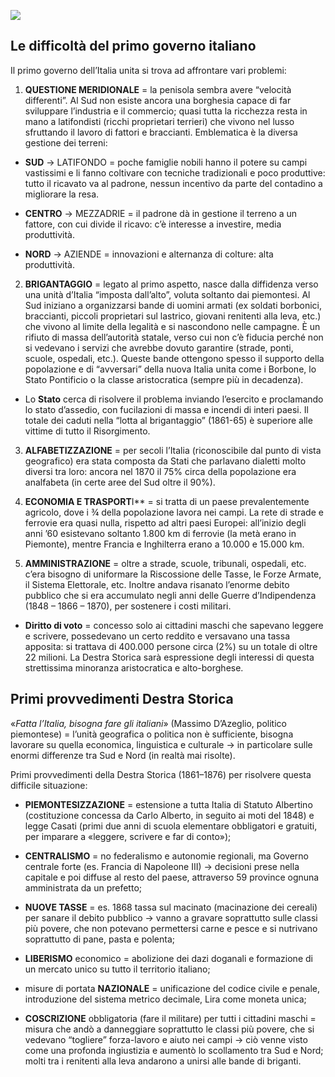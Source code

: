 

![](https://lh7-us.googleusercontent.com/rKX1RfgZRUJfFcyx3BOP1wSSl7-RflZ0v6ZyZqmZoZuTwNZufd3jJijZuQpvy-5juRc06xpb3WkqvLrjb8Oo9EGDPNm1uNFiMiZcIB_49GtmdW5ZVGfpvhnEbBjpkNGvtWARZh-XO11a)

  
## Le difficoltà del primo governo italiano

Il primo governo dell’Italia unita si trova ad affrontare vari problemi:

1. **QUESTIONE MERIDIONALE** = la penisola sembra avere “velocità differenti”. Al Sud non esiste ancora una borghesia capace di far sviluppare l’industria e il commercio; quasi tutta la ricchezza resta in mano a latifondisti (ricchi proprietari terrieri) che vivono nel lusso sfruttando il lavoro di fattori e braccianti. Emblematica è la diversa gestione dei terreni: 
    

- **SUD** → LATIFONDO = poche famiglie nobili hanno il potere su campi vastissimi e li fanno coltivare con tecniche tradizionali e poco produttive: tutto il ricavato va al padrone, nessun incentivo da parte del contadino a migliorare la resa.

- **CENTRO** → MEZZADRIE = il padrone dà in gestione il terreno a un fattore, con cui divide il ricavo: c’è interesse a investire, media produttività.

- **NORD** → AZIENDE = innovazioni e alternanza di colture: alta produttività. 
    

2. **BRIGANTAGGIO** = legato al primo aspetto, nasce dalla diffidenza verso una unità d’Italia “imposta dall’alto”, voluta soltanto dai piemontesi. Al Sud iniziano a organizzarsi bande di uomini armati (ex soldati borbonici, braccianti, piccoli proprietari sul lastrico, giovani renitenti alla leva, etc.) che vivono al limite della legalità e si nascondono nelle campagne. È un rifiuto di massa dell’autorità statale, verso cui non c’è fiducia perché non si vedevano i servizi che avrebbe dovuto garantire (strade, ponti, scuole, ospedali, etc.). Queste bande ottengono spesso il supporto della popolazione e di “avversari” della nuova Italia unita come i Borbone, lo Stato Pontificio o la classe aristocratica (sempre più in decadenza). 
    
- Lo **Stato** cerca di risolvere il problema inviando l’esercito e proclamando lo stato d’assedio, con fucilazioni di massa e incendi di interi paesi. Il totale dei caduti nella “lotta al brigantaggio” (1861-65) è superiore alle vittime di tutto il Risorgimento.

3. **ALFABETIZZAZIONE** = per secoli l’Italia (riconoscibile dal punto di vista geografico) era stata composta da Stati che parlavano dialetti molto diversi tra loro: ancora nel 1870 il 75% circa della popolazione era analfabeta (in certe aree del Sud oltre il 90%).
    
4. **ECONOMIA E TRASPORT**I** = si tratta di un paese prevalentemente agricolo, dove i ¾ della popolazione lavora nei campi. La rete di strade e ferrovie era quasi nulla, rispetto ad altri paesi Europei: all’inizio degli anni ’60 esistevano soltanto 1.800 km di ferrovie (la metà erano in Piemonte), mentre Francia e Inghilterra erano a 10.000 e 15.000 km.
    
5. **AMMINISTRAZIONE** = oltre a strade, scuole, tribunali, ospedali, etc. c’era bisogno di uniformare la Riscossione delle Tasse, le Forze Armate, il Sistema Elettorale, etc. Inoltre andava risanato l’enorme debito pubblico che si era accumulato negli anni delle Guerre d’Indipendenza (1848 – 1866 – 1870), per sostenere i costi militari.
    
- **Diritto di voto** = concesso solo ai cittadini maschi che sapevano leggere e scrivere, possedevano un certo reddito e versavano una tassa apposita: si trattava di 400.000 persone circa (2%) su un totale di oltre 22 milioni. La Destra Storica sarà espressione degli interessi di questa strettissima minoranza aristocratica e alto-borghese. 
    

## Primi provvedimenti Destra Storica

«*Fatta l’Italia, bisogna fare gli italiani*» (Massimo D’Azeglio, politico piemontese) = l’unità geografica o politica non è sufficiente, bisogna lavorare su quella economica, linguistica e culturale → in particolare sulle enormi differenze tra Sud e Nord (in realtà mai risolte).

Primi provvedimenti della Destra Storica (1861–1876) per risolvere questa difficile situazione:

- **PIEMONTESIZZAZIONE** = estensione a tutta Italia di Statuto Albertino (costituzione concessa da Carlo Alberto, in seguito ai moti del 1848) e legge Casati (primi due anni di scuola elementare obbligatori e gratuiti, per imparare a «leggere, scrivere e far di conto»);
    
- **CENTRALISMO** = no federalismo e autonomie regionali, ma Governo centrale forte (es. Francia di Napoleone III) → decisioni prese nella capitale e poi diffuse al resto del paese, attraverso 59 province ognuna amministrata da un prefetto;
    
- **NUOVE TASSE** = es. 1868 tassa sul macinato (macinazione dei cereali) per sanare il debito pubblico → vanno a gravare soprattutto sulle classi più povere, che non potevano permettersi carne e pesce e si nutrivano soprattutto di pane, pasta e polenta;
    
- **LIBERISMO** economico = abolizione dei dazi doganali e formazione di un mercato unico su tutto il territorio italiano;
    
- misure di portata **NAZIONALE** = unificazione del codice civile e penale, introduzione del sistema metrico decimale, Lira come moneta unica;

- **COSCRIZIONE**  obbligatoria (fare il militare) per tutti i cittadini maschi = misura che andò a danneggiare soprattutto le classi più povere, che si vedevano “togliere” forza-lavoro e aiuto nei campi → ciò venne visto come una profonda ingiustizia e aumentò lo scollamento tra Sud e Nord; molti tra i renitenti alla leva andarono a unirsi alle bande di briganti.


